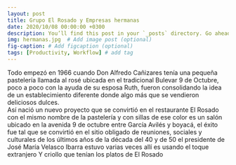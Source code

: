 ```yaml
---
layout: post
title: Grupo El Rosado y Empresas hermanas
date: 2020/10/08 00:00:00 +0300
description: You’ll find this post in your `_posts` directory. Go ahead and edit it and re-build the site to see your changes. # Add post description (optional)
img: hermanas.jpg  # Add image post (optional)
fig-caption: # Add figcaption (optional)
tags: [Productivity, Workflow] # add tag
---
```

Todo empezó en 1966 cuando Don Alfredo Cañizares tenía una pequeña pastelería llamada al rosé ubicada en el tradicional Bulevar 9 de Octubre, poco a poco con la ayuda de su esposa Ruth, fueron consolidando la idea de un establecimiento diferente donde algo más que  se vendieron deliciosos dulces.  
Así nació un nuevo proyecto que se convirtió en el restaurante El Rosado con el mismo nombre de la pastelería y con sillas de ese color es un salón ubicado en la avenida 9 de octubre entre García Avilés y boyacá, el éxito fue tal que se convirtió en  el sitio obligado de reuniones, sociales y culturales de los últimos años de la década del 40 y de 50 el presidente de José María Velasco Ibarra estuvo varias veces allí es usando el toque extranjero Y criollo que tenían los platos de El Rosado
